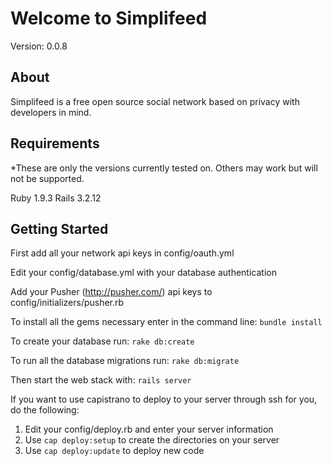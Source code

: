 Welcome to Simplifeed
=====================

Version: 0.0.8

About
-----

Simplifeed is a free open source social network based on privacy with developers in mind.

Requirements
------------

*These are only the versions currently tested on. Others may work but will not be supported.

Ruby 1.9.3
Rails 3.2.12

Getting Started
---------------

First add all your network api keys in config/oauth.yml

Edit your config/database.yml with your database authentication

Add your Pusher (http://pusher.com/) api keys to config/initializers/pusher.rb

To install all the gems necessary enter in the command line:
`bundle install`

To create your database run:
`rake db:create`

To run all the database migrations run:
`rake db:migrate`

Then start the web stack with:
`rails server`

If you want to use capistrano to deploy to your server through ssh for you, do the following:

1. Edit your config/deploy.rb and enter your server information
2. Use `cap deploy:setup` to create the directories on your server
3. Use `cap deploy:update` to deploy new code
